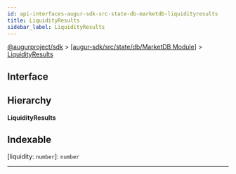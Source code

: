 ```yaml
---
id: api-interfaces-augur-sdk-src-state-db-marketdb-liquidityresults
title: LiquidityResults
sidebar_label: LiquidityResults
---
```


[@augurproject/sdk](api-readme.md) > [[augur-sdk/src/state/db/MarketDB Module]](api-modules-augur-sdk-src-state-db-marketdb-module.md) > [LiquidityResults](api-interfaces-augur-sdk-src-state-db-marketdb-liquidityresults.md)

## Interface

## Hierarchy

**LiquidityResults**

## Indexable

\[liquidity: `number`\]:&nbsp;`number`

---

